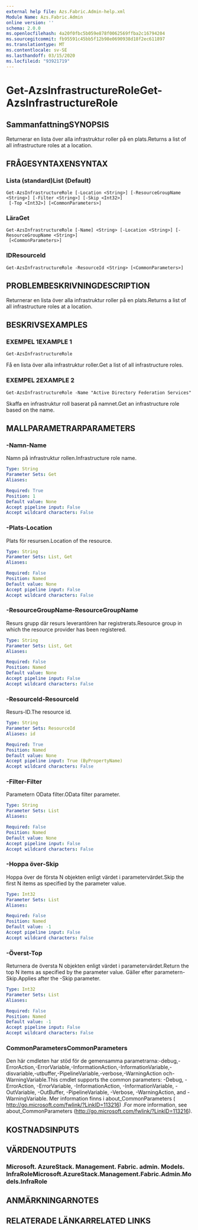 ```yaml
---
external help file: Azs.Fabric.Admin-help.xml
Module Name: Azs.Fabric.Admin
online version: ''
schema: 2.0.0
ms.openlocfilehash: 4a20f0fbc5b059e878f0062569ffba2c16794204
ms.sourcegitcommit: fb95591c45bb5f12b98e0690938d18f2ec611897
ms.translationtype: MT
ms.contentlocale: sv-SE
ms.lasthandoff: 03/15/2020
ms.locfileid: "93921719"
---
```

# <span data-ttu-id="0b5b0-101">Get-AzsInfrastructureRole</span><span class="sxs-lookup"><span data-stu-id="0b5b0-101">Get-AzsInfrastructureRole</span></span>

## <span data-ttu-id="0b5b0-102">Sammanfattning</span><span class="sxs-lookup"><span data-stu-id="0b5b0-102">SYNOPSIS</span></span>
<span data-ttu-id="0b5b0-103">Returnerar en lista över alla infrastruktur roller på en plats.</span><span class="sxs-lookup"><span data-stu-id="0b5b0-103">Returns a list of all infrastructure roles at a location.</span></span>

## <span data-ttu-id="0b5b0-104">FRÅGESYNTAXEN</span><span class="sxs-lookup"><span data-stu-id="0b5b0-104">SYNTAX</span></span>

### <span data-ttu-id="0b5b0-105">Lista (standard)</span><span class="sxs-lookup"><span data-stu-id="0b5b0-105">List (Default)</span></span>
```
Get-AzsInfrastructureRole [-Location <String>] [-ResourceGroupName <String>] [-Filter <String>] [-Skip <Int32>]
 [-Top <Int32>] [<CommonParameters>]
```

### <span data-ttu-id="0b5b0-106">Lära</span><span class="sxs-lookup"><span data-stu-id="0b5b0-106">Get</span></span>
```
Get-AzsInfrastructureRole [-Name] <String> [-Location <String>] [-ResourceGroupName <String>]
 [<CommonParameters>]
```

### <span data-ttu-id="0b5b0-107">ID</span><span class="sxs-lookup"><span data-stu-id="0b5b0-107">ResourceId</span></span>
```
Get-AzsInfrastructureRole -ResourceId <String> [<CommonParameters>]
```

## <span data-ttu-id="0b5b0-108">PROBLEMBESKRIVNING</span><span class="sxs-lookup"><span data-stu-id="0b5b0-108">DESCRIPTION</span></span>
<span data-ttu-id="0b5b0-109">Returnerar en lista över alla infrastruktur roller på en plats.</span><span class="sxs-lookup"><span data-stu-id="0b5b0-109">Returns a list of all infrastructure roles at a location.</span></span>

## <span data-ttu-id="0b5b0-110">BESKRIVS</span><span class="sxs-lookup"><span data-stu-id="0b5b0-110">EXAMPLES</span></span>

### <span data-ttu-id="0b5b0-111">EXEMPEL 1</span><span class="sxs-lookup"><span data-stu-id="0b5b0-111">EXAMPLE 1</span></span>
```
Get-AzsInfrastructureRole
```

<span data-ttu-id="0b5b0-112">Få en lista över alla infrastruktur roller.</span><span class="sxs-lookup"><span data-stu-id="0b5b0-112">Get a list of all infrastructure roles.</span></span>

### <span data-ttu-id="0b5b0-113">EXEMPEL 2</span><span class="sxs-lookup"><span data-stu-id="0b5b0-113">EXAMPLE 2</span></span>
```
Get-AzsInfrastructureRole -Name "Active Directory Federation Services"
```

<span data-ttu-id="0b5b0-114">Skaffa en infrastruktur roll baserat på namnet.</span><span class="sxs-lookup"><span data-stu-id="0b5b0-114">Get an infrastructure role based on the name.</span></span>

## <span data-ttu-id="0b5b0-115">MALLPARAMETRAR</span><span class="sxs-lookup"><span data-stu-id="0b5b0-115">PARAMETERS</span></span>

### <span data-ttu-id="0b5b0-116">-Namn</span><span class="sxs-lookup"><span data-stu-id="0b5b0-116">-Name</span></span>
<span data-ttu-id="0b5b0-117">Namn på infrastruktur rollen.</span><span class="sxs-lookup"><span data-stu-id="0b5b0-117">Infrastructure role name.</span></span>

```yaml
Type: String
Parameter Sets: Get
Aliases:

Required: True
Position: 1
Default value: None
Accept pipeline input: False
Accept wildcard characters: False
```

### <span data-ttu-id="0b5b0-118">-Plats</span><span class="sxs-lookup"><span data-stu-id="0b5b0-118">-Location</span></span>
<span data-ttu-id="0b5b0-119">Plats för resursen.</span><span class="sxs-lookup"><span data-stu-id="0b5b0-119">Location of the resource.</span></span>

```yaml
Type: String
Parameter Sets: List, Get
Aliases:

Required: False
Position: Named
Default value: None
Accept pipeline input: False
Accept wildcard characters: False
```

### <span data-ttu-id="0b5b0-120">-ResourceGroupName</span><span class="sxs-lookup"><span data-stu-id="0b5b0-120">-ResourceGroupName</span></span>
<span data-ttu-id="0b5b0-121">Resurs grupp där resurs leverantören har registrerats.</span><span class="sxs-lookup"><span data-stu-id="0b5b0-121">Resource group in which the resource provider has been registered.</span></span>

```yaml
Type: String
Parameter Sets: List, Get
Aliases:

Required: False
Position: Named
Default value: None
Accept pipeline input: False
Accept wildcard characters: False
```

### <span data-ttu-id="0b5b0-122">-ResourceId</span><span class="sxs-lookup"><span data-stu-id="0b5b0-122">-ResourceId</span></span>
<span data-ttu-id="0b5b0-123">Resurs-ID.</span><span class="sxs-lookup"><span data-stu-id="0b5b0-123">The resource id.</span></span>

```yaml
Type: String
Parameter Sets: ResourceId
Aliases: id

Required: True
Position: Named
Default value: None
Accept pipeline input: True (ByPropertyName)
Accept wildcard characters: False
```

### <span data-ttu-id="0b5b0-124">-Filter</span><span class="sxs-lookup"><span data-stu-id="0b5b0-124">-Filter</span></span>
<span data-ttu-id="0b5b0-125">Parametern OData filter.</span><span class="sxs-lookup"><span data-stu-id="0b5b0-125">OData filter parameter.</span></span>

```yaml
Type: String
Parameter Sets: List
Aliases:

Required: False
Position: Named
Default value: None
Accept pipeline input: False
Accept wildcard characters: False
```

### <span data-ttu-id="0b5b0-126">-Hoppa över</span><span class="sxs-lookup"><span data-stu-id="0b5b0-126">-Skip</span></span>
<span data-ttu-id="0b5b0-127">Hoppa över de första N objekten enligt värdet i parametervärdet.</span><span class="sxs-lookup"><span data-stu-id="0b5b0-127">Skip the first N items as specified by the parameter value.</span></span>

```yaml
Type: Int32
Parameter Sets: List
Aliases:

Required: False
Position: Named
Default value: -1
Accept pipeline input: False
Accept wildcard characters: False
```

### <span data-ttu-id="0b5b0-128">-Överst</span><span class="sxs-lookup"><span data-stu-id="0b5b0-128">-Top</span></span>
<span data-ttu-id="0b5b0-129">Returnera de översta N objekten enligt värdet i parametervärdet.</span><span class="sxs-lookup"><span data-stu-id="0b5b0-129">Return the top N items as specified by the parameter value.</span></span>
<span data-ttu-id="0b5b0-130">Gäller efter parametern-Skip.</span><span class="sxs-lookup"><span data-stu-id="0b5b0-130">Applies after the -Skip parameter.</span></span>

```yaml
Type: Int32
Parameter Sets: List
Aliases:

Required: False
Position: Named
Default value: -1
Accept pipeline input: False
Accept wildcard characters: False
```

### <span data-ttu-id="0b5b0-131">CommonParameters</span><span class="sxs-lookup"><span data-stu-id="0b5b0-131">CommonParameters</span></span>
<span data-ttu-id="0b5b0-132">Den här cmdleten har stöd för de gemensamma parametrarna:-debug,-ErrorAction,-ErrorVariable,-InformationAction,-InformationVariable,-disvariable,-utbuffer,-PipelineVariable,-verbose,-WarningAction och-WarningVariable.</span><span class="sxs-lookup"><span data-stu-id="0b5b0-132">This cmdlet supports the common parameters: -Debug, -ErrorAction, -ErrorVariable, -InformationAction, -InformationVariable, -OutVariable, -OutBuffer, -PipelineVariable, -Verbose, -WarningAction, and -WarningVariable.</span></span> <span data-ttu-id="0b5b0-133">Mer information finns i about_CommonParameters ( http://go.microsoft.com/fwlink/?LinkID=113216) .</span><span class="sxs-lookup"><span data-stu-id="0b5b0-133">For more information, see about_CommonParameters (http://go.microsoft.com/fwlink/?LinkID=113216).</span></span>

## <span data-ttu-id="0b5b0-134">KOSTNADS</span><span class="sxs-lookup"><span data-stu-id="0b5b0-134">INPUTS</span></span>

## <span data-ttu-id="0b5b0-135">VÄRDEN</span><span class="sxs-lookup"><span data-stu-id="0b5b0-135">OUTPUTS</span></span>

### <span data-ttu-id="0b5b0-136">Microsoft. AzureStack. Management. Fabric. admin. Models. InfraRole</span><span class="sxs-lookup"><span data-stu-id="0b5b0-136">Microsoft.AzureStack.Management.Fabric.Admin.Models.InfraRole</span></span>

## <span data-ttu-id="0b5b0-137">ANMÄRKNINGAR</span><span class="sxs-lookup"><span data-stu-id="0b5b0-137">NOTES</span></span>

## <span data-ttu-id="0b5b0-138">RELATERADE LÄNKAR</span><span class="sxs-lookup"><span data-stu-id="0b5b0-138">RELATED LINKS</span></span>
